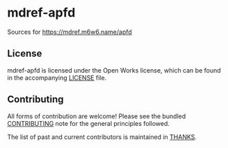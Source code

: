 # mdref-apfd

Sources for https://mdref.m6w6.name/apfd


## License

mdref-apfd is licensed under the Open Works license, which can be found in
the accompanying [LICENSE](./LICENSE) file.

## Contributing

All forms of contribution are welcome! Please see the bundled
[CONTRIBUTING](./CONTRIBUTING.md) note for the general principles followed.

The list of past and current contributors is maintained in [THANKS](./THANKS).
